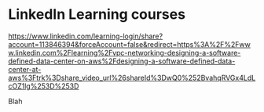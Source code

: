 <h1>LinkedIn Learning courses</h1>

https://www.linkedin.com/learning-login/share?account=113846394&forceAccount=false&redirect=https%3A%2F%2Fwww.linkedin.com%2Flearning%2Fvpc-networking-designing-a-software-defined-data-center-on-aws%2Fdesigning-a-software-defined-data-center-at-aws%3Ftrk%3Dshare_video_url%26shareId%3DwQ0%252BvahqRVGx4LdLcOZ1lg%253D%253D

Blah 

